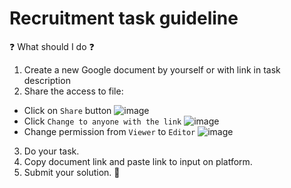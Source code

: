 # Recruitment task guideline

❓ What should I do ❓

1. Create a new Google document by yourself or with link in task description
2. Share the access to file:
  - Click on `Share` button ![image](https://user-images.githubusercontent.com/46418908/116707408-5095f600-a9d7-11eb-8133-9f4caa8c32f7.png)
  - Click `Change to anyone with the link` ![image](https://user-images.githubusercontent.com/46418908/116706789-ae760e00-a9d6-11eb-8c0f-2230e45b5f75.png)
  - Change permission from `Viewer` to `Editor` ![image](https://github.com/user-attachments/assets/52e5b0d9-bbf3-4bef-bce9-93dcf859fa66)


3. Do your task.
4. Copy document link and paste link to input on platform.
5. Submit your solution. 🚀
